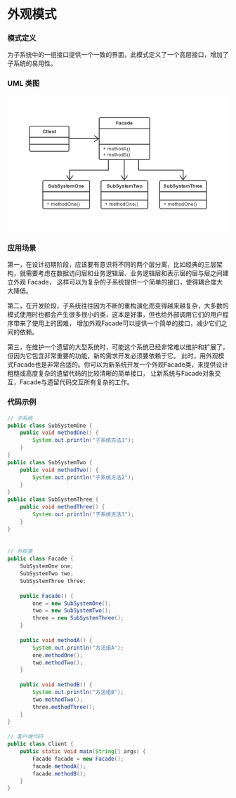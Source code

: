 外观模式
===

### 模式定义

为子系统中的一组接口提供一个一致的界面，此模式定义了一个高层接口，增加了子系统的易用性。

### UML 类图

![Alt text](img/08-facade.png)


### 应用场景

第一，在设计初期阶段，应该要有意识将不同的两个层分离，比如经典的三层架构，就需要考虑在数据访问层和业务逻辑层、业务逻辑层和表示层的层与层之间建立外观 Facade，
这样可以为复杂的子系统提供一个简单的接口，使得耦合度大大降低。

第二，在开发阶段，子系统往往因为不断的重构演化而变得越来越复杂，大多数的模式使用时也都会产生很多很小的类，这本是好事，但也给外部调用它们的用户程序带来了使用上的困难，
增加外观Facade可以提供一个简单的接口，减少它们之间的依赖。

第三，在维护一个遗留的大型系统时，可能这个系统已经非常难以维护和扩展了，但因为它包含非常重要的功能，新的需求开发必须要依赖于它。
此时，用外观模式Facade也是非常合适的。你可以为新系统开发一个外观Facade类，来提供设计粗糙或高度复杂的遗留代码的比较清晰的简单接口，
让新系统与Facade对象交互，Facade与遗留代码交互所有复杂的工作。

### 代码示例

```java
// 子系统
public class SubSystemOne {
    public void methodOne() {
        System.out.println("子系统方法1");
    }
}
public class SubSystemTwo {
    public void methodTwo() {
        System.out.println("子系统方法2");
    }
}
public class SubSystemThree {
    public void methodThree() {
        System.out.println("子系统方法3");
    }
}


// 外观类
public class Facade {
    SubSystemOne one;
    SubSystemTwo two;
    SubSystemThree three;

    public Facade() {
        one = new SubSystemOne();
        two = new SubSystemTwo();
        three = new SubSystemThree();
    }

    public void methodA() {
        System.out.println("方法组A");
        one.methodOne();
        two.methodTwo();
    }

    public void methodB() {
        System.out.println("方法组B");
        two.methodTwo();
        three.methodThree();
    }
}

// 客户端代码
public class Client {
    public static void main(String[] args) {
        Facade facade = new Facade();
        facade.methodA();
        facade.methodB();
    }
}

```

